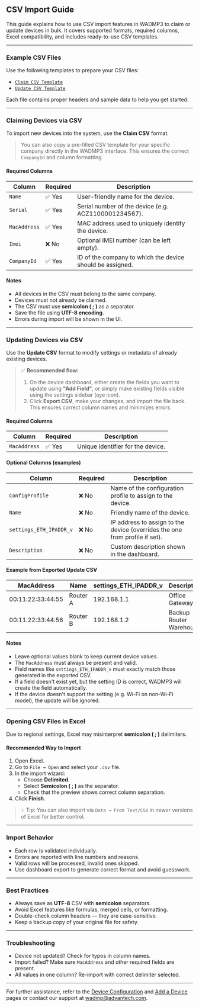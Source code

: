 ## CSV Import Guide

This guide explains how to use CSV import features in WADMP3 to claim or update devices in bulk. It covers supported formats, required columns, Excel compatibility, and includes ready-to-use CSV templates.

---

### Example CSV Files

Use the following templates to prepare your CSV files:

- [`Claim CSV Template`](../_files/claim-template.csv)
- [`Update CSV Template`](../_files/update-template.csv)

Each file contains proper headers and sample data to help you get started.

---

### Claiming Devices via CSV

To import new devices into the system, use the **Claim CSV** format.

>  You can also copy a pre-filled CSV template for your specific company directly in the WADMP3 interface. This ensures the correct `CompanyId` and column formatting.

#### Required Columns

| Column      | Required | Description                                           |
|-------------|----------|-------------------------------------------------------|
| `Name`      | ✅ Yes   | User-friendly name for the device.                     |
| `Serial`    | ✅ Yes   | Serial number of the device (e.g. ACZ1100001234567).   |
| `MacAddress`| ✅ Yes   | MAC address used to uniquely identify the device.      |
| `Imei`      | ❌ No    | Optional IMEI number (can be left empty).              |
| `CompanyId` | ✅ Yes   | ID of the company to which the device should be assigned. |


#### Notes
- All devices in the CSV must belong to the same company.
- Devices must not already be claimed.
- The CSV must use **semicolon ( ; )** as a separator.
- Save the file using **UTF-8 encoding**.
- Errors during import will be shown in the UI.

---

### Updating Devices via CSV

Use the **Update CSV** format to modify settings or metadata of already existing devices.

> ✅ **Recommended flow:**  
> 1. On the device dashboard, either create the fields you want to update using **"Add Field"**, or simply make existing fields visible using the settings sidebar (eye icon).  
> 2. Click **Export CSV**, make your changes, and import the file back.  
> This ensures correct column names and minimizes errors.

#### Required Columns

| Column       | Required | Description                          |
|--------------|----------|--------------------------------------|
| `MacAddress` | ✅ Yes   | Unique identifier for the device.    |

#### Optional Columns (examples)

| Column                    | Required | Description                                                                  |
|---------------------------|----------|------------------------------------------------------------------------------|
| `ConfigProfile`           | ❌ No    | Name of the configuration profile to assign to the device.                   |
| `Name`                    | ❌ No    | Friendly name of the device.                                                 |
| `settings_ETH_IPADDR_v`  | ❌ No    | IP address to assign to the device (overrides the one from profile if set).  |
| `Description` | ❌ No    | Custom description shown in the dashboard.                                   |

#### Example from Exported Update CSV

| MacAddress         | Name       | settings_ETH_IPADDR_v  | Description                 |
|--------------------|------------|------------------------|-----------------------------|
| 00:11:22:33:44:55  | Router A   | 192.168.1.1            | Office Gateway              |
| 00:11:22:33:44:56  | Router B   | 192.168.1.2            | Backup Router Warehouse     |

#### Notes

- Leave optional values blank to keep current device values.
- The `MacAddress` must always be present and valid.
- Field names like `settings_ETH_IPADDR_v` must exactly match those generated in the exported CSV.
- If a field doesn't exist yet, but the setting ID is correct, WADMP3 will create the field automatically.
- If the device doesn't support the setting (e.g. Wi-Fi on non-Wi-Fi model), the update will be ignored.

---

### Opening CSV Files in Excel

Due to regional settings, Excel may misinterpret **semicolon ( ; )** delimiters.

#### Recommended Way to Import

1. Open Excel.
2. Go to `File → Open` and select your `.csv` file.
3. In the import wizard:
   - Choose **Delimited**.
   - Select **Semicolon ( ; )** as the separator.
   - Check that the preview shows correct column separation.
4. Click **Finish**.

> 💡 Tip: You can also import via `Data → From Text/CSV` in newer versions of Excel for better control.

---

### Import Behavior

- Each row is validated individually.
- Errors are reported with line numbers and reasons.
- Valid rows will be processed, invalid ones skipped.
- Use dashboard export to generate correct format and avoid guesswork.

---

### Best Practices

- Always save as **UTF-8** CSV with **semicolon** separators.
- Avoid Excel features like formulas, merged cells, or formatting.
- Double-check column headers — they are case-sensitive.
- Keep a backup copy of your original file for safety.

---

### Troubleshooting

-  Device not updated? Check for typos in column names.
-  Import failed? Make sure `MacAddress` and other required fields are present.
-  All values in one column? Re-import with correct delimiter selected.
---

 For further assistance, refer to the [Device Configuration](../device-configuration) and [Add a Device](../../adding-devices/add-a-device) pages or contact our support at [wadmp@advantech.com](mailto:wadmp@advantech.com).

